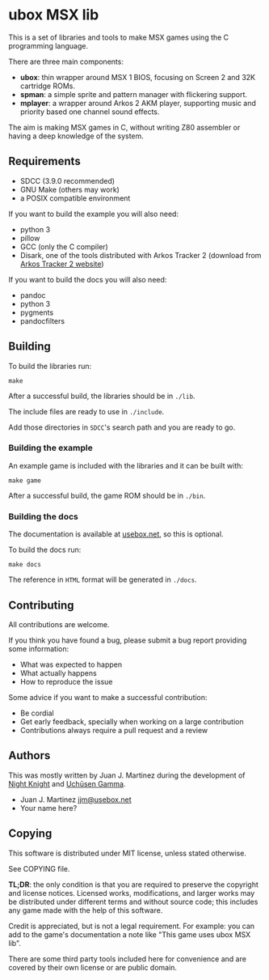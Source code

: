 # ubox MSX lib

This is a set of libraries and tools to make MSX games using the C programming
language.

There are three main components:

  - **ubox**: thin wrapper around MSX 1 BIOS, focusing on Screen 2 and 32K
    cartridge ROMs.
  - **spman**: a simple sprite and pattern manager with flickering support.
  - **mplayer**: a wrapper around Arkos 2 AKM player, supporting music and
    priority based one channel sound effects.

The aim is making MSX games in C, without writing Z80 assembler or having a
deep knowledge of the system.

## Requirements

 - SDCC (3.9.0 recommended)
 - GNU Make (others may work)
 - a POSIX compatible environment

If you want to build the example you will also need:

 - python 3
 - pillow
 - GCC (only the C compiler)
 - Disark, one of the tools distributed with Arkos Tracker 2 (download from
   [Arkos Tracker 2 website](http://www.julien-nevo.com/arkostracker/))

If you want to build the docs you will also need:

 - pandoc
 - python 3
 - pygments
 - pandocfilters

## Building

To build the libraries run:

    make

After a successful build, the libraries should be in `./lib`.

The include files are ready to use in `./include`.

Add those directories in `SDCC`'s search path and you are ready to go.

### Building the example

An example game is included with the libraries and it can be built with:

    make game

After a successful build, the game ROM should be in `./bin`.

### Building the docs

The documentation is available at
[usebox.net](https://www.usebox.net/jjm/ubox-msx-lib/), so this is optional.

To build the docs run:

    make docs

The reference in `HTML` format will be generated in `./docs`.

## Contributing

All contributions are welcome.

If you think you have found a bug, please submit a bug report providing some
information:

 - What was expected to happen
 - What actually happens
 - How to reproduce the issue

Some advice if you want to make a successful contribution:

 - Be cordial
 - Get early feedback, specially when working on a large contribution
 - Contributions always require a pull request and a review

## Authors

This was mostly written by Juan J. Martinez during the development of
[Night Knight](https://www.usebox.net/jjm/night-knight/) and
[Uchūsen Gamma](https://www.usebox.net/jjm/uchusen-gamma/).

 - Juan J. Martinez <jjm@usebox.net>
 - Your name here?

## Copying

This software is distributed under MIT license, unless stated otherwise.

See COPYING file.

**TL;DR**: the only condition is that you are required to preserve the copyright
and license notices. Licensed works, modifications, and larger works may be
distributed under different terms and without source code; this includes any game
made with the help of this software.

Credit is appreciated, but is not a legal requirement. For example: you can add
to the game's documentation a note like "This game uses ubox MSX lib".

There are some third party tools included here for convenience and are covered
by their own license or are public domain.

